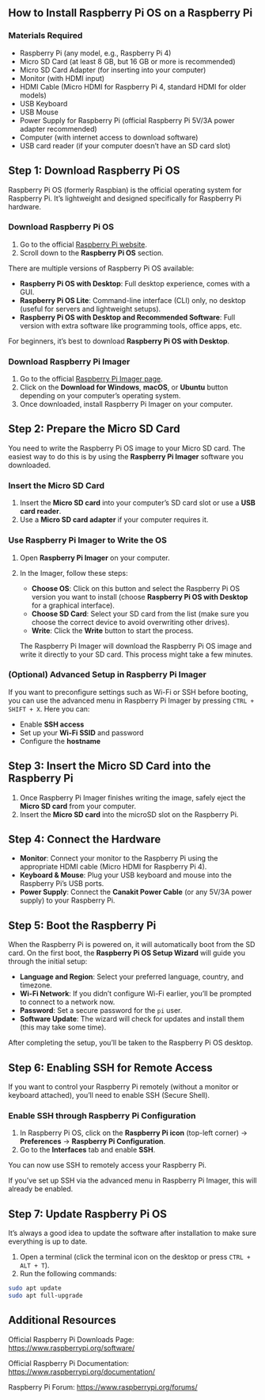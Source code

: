 ## How to Install Raspberry Pi OS on a Raspberry Pi

### Materials Required

- Raspberry Pi (any model, e.g., Raspberry Pi 4)
- Micro SD Card (at least 8 GB, but 16 GB or more is recommended)
- Micro SD Card Adapter (for inserting into your computer)
- Monitor (with HDMI input)
- HDMI Cable (Micro HDMI for Raspberry Pi 4, standard HDMI for older models)
- USB Keyboard
- USB Mouse
- Power Supply for Raspberry Pi (official Raspberry Pi 5V/3A power adapter recommended)
- Computer (with internet access to download software)
- USB card reader (if your computer doesn’t have an SD card slot)

## Step 1: Download Raspberry Pi OS

Raspberry Pi OS (formerly Raspbian) is the official operating system for Raspberry Pi. It’s lightweight and designed specifically for Raspberry Pi hardware.

### Download Raspberry Pi OS

1. Go to the official [Raspberry Pi website](https://www.raspberrypi.org/software/operating-systems/).
2. Scroll down to the **Raspberry Pi OS** section.

There are multiple versions of Raspberry Pi OS available:

- **Raspberry Pi OS with Desktop**: Full desktop experience, comes with a GUI.
- **Raspberry Pi OS Lite**: Command-line interface (CLI) only, no desktop (useful for servers and lightweight setups).
- **Raspberry Pi OS with Desktop and Recommended Software**: Full version with extra software like programming tools, office apps, etc.

For beginners, it’s best to download **Raspberry Pi OS with Desktop**.

### Download Raspberry Pi Imager

1. Go to the official [Raspberry Pi Imager page](https://www.raspberrypi.org/software/).
2. Click on the **Download for Windows**, **macOS**, or **Ubuntu** button depending on your computer’s operating system.
3. Once downloaded, install Raspberry Pi Imager on your computer.

## Step 2: Prepare the Micro SD Card

You need to write the Raspberry Pi OS image to your Micro SD card. The easiest way to do this is by using the **Raspberry Pi Imager** software you downloaded.

### Insert the Micro SD Card

1. Insert the **Micro SD card** into your computer’s SD card slot or use a **USB card reader**.
2. Use a **Micro SD card adapter** if your computer requires it.

### Use Raspberry Pi Imager to Write the OS

1. Open **Raspberry Pi Imager** on your computer.
2. In the Imager, follow these steps:
   - **Choose OS**: Click on this button and select the Raspberry Pi OS version you want to install (choose **Raspberry Pi OS with Desktop** for a graphical interface).
   - **Choose SD Card**: Select your SD card from the list (make sure you choose the correct device to avoid overwriting other drives).
   - **Write**: Click the **Write** button to start the process.

   The Raspberry Pi Imager will download the Raspberry Pi OS image and write it directly to your SD card. This process might take a few minutes.

### (Optional) Advanced Setup in Raspberry Pi Imager

If you want to preconfigure settings such as Wi-Fi or SSH before booting, you can use the advanced menu in Raspberry Pi Imager by pressing `CTRL + SHIFT + X`. Here you can:

- Enable **SSH access**
- Set up your **Wi-Fi SSID** and password
- Configure the **hostname**

## Step 3: Insert the Micro SD Card into the Raspberry Pi

1. Once Raspberry Pi Imager finishes writing the image, safely eject the **Micro SD card** from your computer.
2. Insert the **Micro SD card** into the microSD slot on the Raspberry Pi.

## Step 4: Connect the Hardware

- **Monitor**: Connect your monitor to the Raspberry Pi using the appropriate HDMI cable (Micro HDMI for Raspberry Pi 4).
- **Keyboard & Mouse**: Plug your USB keyboard and mouse into the Raspberry Pi’s USB ports.
- **Power Supply**: Connect the **Canakit Power Cable** (or any 5V/3A power supply) to your Raspberry Pi.

## Step 5: Boot the Raspberry Pi

When the Raspberry Pi is powered on, it will automatically boot from the SD card. On the first boot, the **Raspberry Pi OS Setup Wizard** will guide you through the initial setup:

- **Language and Region**: Select your preferred language, country, and timezone.
- **Wi-Fi Network**: If you didn’t configure Wi-Fi earlier, you’ll be prompted to connect to a network now.
- **Password**: Set a secure password for the `pi` user.
- **Software Update**: The wizard will check for updates and install them (this may take some time).

After completing the setup, you’ll be taken to the Raspberry Pi OS desktop.

## Step 6: Enabling SSH for Remote Access

If you want to control your Raspberry Pi remotely (without a monitor or keyboard attached), you’ll need to enable SSH (Secure Shell).

### Enable SSH through Raspberry Pi Configuration

1. In Raspberry Pi OS, click on the **Raspberry Pi icon** (top-left corner) → **Preferences** → **Raspberry Pi Configuration**.
2. Go to the **Interfaces** tab and enable **SSH**.

You can now use SSH to remotely access your Raspberry Pi.

If you’ve set up SSH via the advanced menu in Raspberry Pi Imager, this will already be enabled.

## Step 7: Update Raspberry Pi OS

It’s always a good idea to update the software after installation to make sure everything is up to date.

1. Open a terminal (click the terminal icon on the desktop or press `CTRL + ALT + T`).
2. Run the following commands:

```bash
sudo apt update
sudo apt full-upgrade
```

## Additional Resources

Official Raspberry Pi Downloads Page: https://www.raspberrypi.org/software/

Official Raspberry Pi Documentation: https://www.raspberrypi.org/documentation/

Raspberry Pi Forum: https://www.raspberrypi.org/forums/
